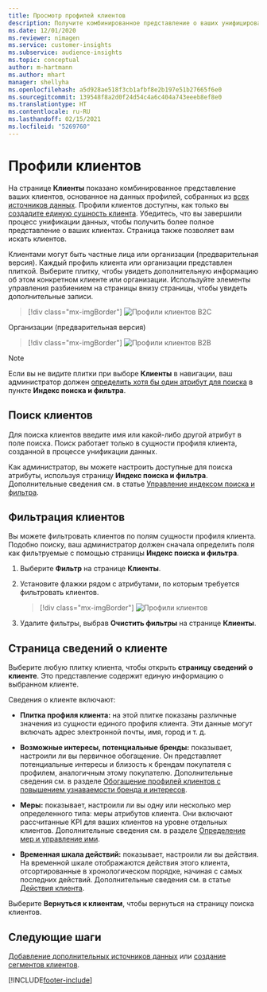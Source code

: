 ```yaml
---
title: Просмотр профилей клиентов
description: Получите комбинированное представление о ваших унифицированных данных о клиентах.
ms.date: 12/01/2020
ms.reviewer: nimagen
ms.service: customer-insights
ms.subservice: audience-insights
ms.topic: conceptual
author: m-hartmann
ms.author: mhart
manager: shellyha
ms.openlocfilehash: a5d928ae518f3cb1afbf8e2b197e51b27665f6e0
ms.sourcegitcommit: 139548f8a2d0f24d54c4a6c404a743eeeb8ef8e0
ms.translationtype: HT
ms.contentlocale: ru-RU
ms.lasthandoff: 02/15/2021
ms.locfileid: "5269760"
---
```

# <a name="customer-profiles"></a>Профили клиентов

На странице **Клиенты** показано комбинированное представление ваших клиентов, основанное на данных профилей, собранных из [всех источников данных](data-sources.md). Профили клиентов доступны, как только вы [создадите единую сущность клиента](data-unification.md). Убедитесь, что вы завершили процесс унификации данных, чтобы получить более полное представление о ваших клиентах. Страница также позволяет вам искать клиентов.

Клиентами могут быть частные лица или организации (предварительная версия). Каждый профиль клиента или организации представлен плиткой. Выберите плитку, чтобы увидеть дополнительную информацию об этом конкретном клиенте или организации. Используйте элементы управления разбиением на страницы внизу страницы, чтобы увидеть дополнительные записи.

> [!div class="mx-imgBorder"] 
> ![Профили клиентов B2C](media/profiles-customers.png "Профили клиентов B2C")

Организации (предварительная версия)
> [!div class="mx-imgBorder"] 
> ![Профили клиентов B2B](media/profile-customers-b2b.png "Профили клиентов B2B")

> [!NOTE]
> Если вы не видите плитки при выборе **Клиенты** в навигации, ваш администратор должен [определить хотя бы один атрибут для поиска](search-filter-index.md) в пункте **Индекс поиска и фильтра**.

## <a name="search-for-customers"></a>Поиск клиентов

Для поиска клиентов введите имя или какой-либо другой атрибут в поле поиска. Поиск работает только в сущности профиля клиента, созданной в процессе унификации данных.

Как администратор, вы можете настроить доступные для поиска атрибуты, используя страницу **Индекс поиска и фильтра**. Дополнительные сведения см. в статье [Управление индексом поиска и фильтра](search-filter-index.md).

## <a name="filter-customers"></a>Фильтрация клиентов

Вы можете фильтровать клиентов по полям сущности профиля клиента. Подобно поиску, ваш администратор должен сначала определить поля как фильтруемые с помощью страницы **Индекс поиска и фильтра**.

1. Выберите **Фильтр** на странице **Клиенты**.

2. Установите флажки рядом с атрибутами, по которым требуется фильтровать клиентов.

   > [!div class="mx-imgBorder"] 
   > ![Профили клиентов](media/profiles-customers3.png "Профили клиентов")

3. Удалите фильтры, выбрав **Очистить фильтры** на странице **Клиенты**.

##  <a name="customer-details-page"></a>Страница сведений о клиенте

Выберите любую плитку клиента, чтобы открыть **страницу сведений о клиенте**. Это представление содержит единую информацию о выбранном клиенте.

Сведения о клиенте включают:

-   **Плитка профиля клиента:** на этой плитке показаны различные значения из сущности единого профиля клиента. Эти данные могут включать адрес электронной почты, имя, город и т. д. 

-   **Возможные интересы, потенциальные бренды:** показывает, настроили ли вы первичное обогащение. Он представляет потенциальные интересы и близость к брендам покупателя с профилем, аналогичным этому покупателю. Дополнительные сведения см. в разделе [Обогащение профилей клиентов с повышением узнаваемости бренда и интересов](enrichment-microsoft-graph.md).

-   **Меры:** показывает, настроили ли вы одну или несколько мер определенного типа: меры атрибутов клиента. Они включают рассчитанные KPI для ваших клиентов на уровне отдельных клиентов. Дополнительные сведения см. в разделе [Определение мер и управление ими](measures.md).

-   **Временная шкала действий:** показывает, настроили ли вы действия. На временной шкале отображаются действия этого клиента, отсортированные в хронологическом порядке, начиная с самых последних действий. Дополнительные сведения см. в статье [Действия клиента](activities.md).

Выберите **Вернуться к клиентам**, чтобы вернуться на страницу поиска клиентов.

## <a name="next-steps"></a>Следующие шаги

[Добавление дополнительных источников данных](data-sources.md) или [создание сегментов клиентов](segments.md).


[!INCLUDE[footer-include](../includes/footer-banner.md)]